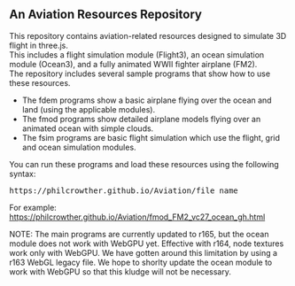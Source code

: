 <h2>An Aviation Resources Repository</h2>
<p>
This repository contains aviation-related resources designed to simulate 3D flight in three.js.<br>
This includes a flight simulation module (Flight3), an ocean simulation module (Ocean3), and a fully animated WWII fighter airplane (FM2).<br>
The repository includes several sample programs that show how to use these resources.
</p>
<ul>
	<li>The fdem programs show a basic airplane flying over the ocean and land (using the applicable modules).</li>
	<li>The fmod programs show detailed airplane models flying over an animated ocean with simple clouds.</li>
	<li>The fsim programs are basic flight simulation which use the flight, grid and ocean simulation modules.</li>
</ul>
<p>
You can run these programs and load these resources using the following syntax:
<pre>https://philcrowther.github.io/Aviation/file_name</pre>

For example: https://philcrowther.github.io/Aviation/fmod_FM2_vc27_ocean_gh.html

NOTE:
The main programs are currently updated to r165, but the ocean module does not work with WebGPU yet. Effective with r164, node textures work only with WebGPU. We have gotten around this limitation by using a r163 WebGL legacy file. We hope to shorlty update the ocean module to work with WebGPU so that this kludge will not be necessary.
